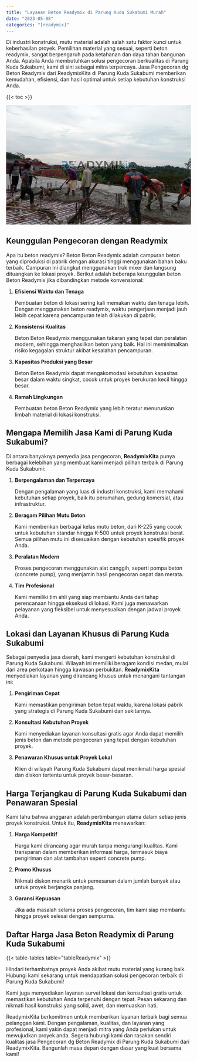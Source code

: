```yaml
---
title: "Layanan Beton Readymix di Parung Kuda Sukabumi Murah"
date: "2023-05-08"
categories: "[readymix]"
---
```


Di industri konstruksi, mutu material adalah salah satu faktor kunci untuk keberhasilan proyek. Pemilihan material yang sesuai, seperti beton readymix, sangat berpengaruh pada ketahanan dan daya tahan bangunan Anda. Apabila Anda membutuhkan solusi pengecoran berkualitas di Parung Kuda Sukabumi, kami di sini sebagai mitra terpercaya. Jasa Pengecoran dg Beton Readymix dari ReadymixKita di Parung Kuda Sukabumi memberikan kemudahan, efisiensi, dan hasil optimal untuk setiap kebutuhan konstruksi Anda.

{{< toc >}}

![Layanan Beton Readymix di Parung Kuda Sukabumi Murah](/images/readymix/cor-readymix-06.jpg)

## Keunggulan Pengecoran dengan Readymix

Apa itu beton readymix? Beton Beton Readymix adalah campuran beton yang diproduksi di pabrik dengan akurasi tinggi menggunakan bahan baku terbaik. Campuran ini diangkut menggunakan truk mixer dan langsung dituangkan ke lokasi proyek. Berikut adalah beberapa keunggulan beton Beton Readymix jika dibandingkan metode konvensional:

1. **Efisiensi Waktu dan Tenaga**

   Pembuatan beton di lokasi sering kali memakan waktu dan tenaga lebih. Dengan menggunakan beton readymix, waktu pengerjaan menjadi jauh lebih cepat karena pencampuran telah dilakukan di pabrik.

2. **Konsistensi Kualitas**

   Beton Beton Readymix menggunakan takaran yang tepat dan peralatan modern, sehingga menghasilkan beton yang baik. Hal ini meminimalkan risiko kegagalan struktur akibat kesalahan pencampuran.

3. **Kapasitas Produksi yang Besar**

   Beton Beton Readymix dapat mengakomodasi kebutuhan kapasitas besar dalam waktu singkat, cocok untuk proyek berukuran kecil hingga besar.

4. **Ramah Lingkungan**

   Pembuatan beton Beton Readymix yang lebih teratur menurunkan limbah material di lokasi konstruksi.

## Mengapa Memilih Jasa Kami di Parung Kuda Sukabumi?

Di antara banyaknya penyedia jasa pengecoran, **ReadymixKita** punya berbagai kelebihan yang membuat kami menjadi pilihan terbaik di Parung Kuda Sukabumi:

1. **Berpengalaman dan Terpercaya**

   Dengan pengalaman yang luas di industri konstruksi, kami memahami kebutuhan setiap proyek, baik itu perumahan, gedung komersial, atau infrastruktur.

2. **Beragam Pilihan Mutu Beton**

   Kami memberikan berbagai kelas mutu beton, dari K-225 yang cocok untuk kebutuhan standar hingga K-500 untuk proyek konstruksi berat. Semua pilihan mutu ini disesuaikan dengan kebutuhan spesifik proyek Anda.

3. **Peralatan Modern**

   Proses pengecoran menggunakan alat canggih, seperti pompa beton (concrete pump), yang menjamin hasil pengecoran cepat dan merata.

4. **Tim Profesional**

   Kami memiliki tim ahli yang siap membantu Anda dari tahap perencanaan hingga eksekusi di lokasi. Kami juga menawarkan pelayanan yang fleksibel untuk menyesuaikan dengan jadwal proyek Anda.

## Lokasi dan Layanan Khusus di Parung Kuda Sukabumi

Sebagai penyedia jasa daerah, kami mengerti kebutuhan konstruksi di Parung Kuda Sukabumi. Wilayah ini memiliki beragam kondisi medan, mulai dari area perkotaan hingga kawasan perbukitan. **ReadymixKita** menyediakan layanan yang dirancang khusus untuk menangani tantangan ini:

1. **Pengiriman Cepat**

   Kami memastikan pengiriman beton tepat waktu, karena lokasi pabrik yang strategis di Parung Kuda Sukabumi dan sekitarnya.

2. **Konsultasi Kebutuhan Proyek**

   Kami menyediakan layanan konsultasi gratis agar Anda dapat memilih jenis beton dan metode pengecoran yang tepat dengan kebutuhan proyek.

3. **Penawaran Khusus untuk Proyek Lokal**

   Klien di wilayah Parung Kuda Sukabumi dapat menikmati harga spesial dan diskon tertentu untuk proyek besar-besaran.

## Harga Terjangkau di Parung Kuda Sukabumi dan Penawaran Spesial

Kami tahu bahwa anggaran adalah pertimbangan utama dalam setiap jenis proyek konstruksi. Untuk itu, **ReadymixKita** menawarkan:

1. **Harga Kompetitif**

   Harga kami dirancang agar murah tanpa mengurangi kualitas. Kami transparan dalam memberikan informasi harga, termasuk biaya pengiriman dan alat tambahan seperti concrete pump.

2. **Promo Khusus**

   Nikmati diskon menarik untuk pemesanan dalam jumlah banyak atau untuk proyek berjangka panjang.

3. **Garansi Kepuasan**

   Jika ada masalah selama proses pengecoran, tim kami siap membantu hingga proyek selesai dengan sempurna.

## Daftar Harga Jasa Beton Readymix di Parung Kuda Sukabumi

{{< table-tables table="tableReadymix" >}}

Hindari terhambatnya proyek Anda akibat mutu material yang kurang baik. Hubungi kami sekarang untuk mendapatkan solusi pengecoran terbaik di Parung Kuda Sukabumi!

Kami juga menyediakan layanan survei lokasi dan konsultasi gratis untuk memastikan kebutuhan Anda terpenuhi dengan tepat. Pesan sekarang dan nikmati hasil konstruksi yang solid, awet, dan memuaskan hati.

ReadymixKita berkomitmen untuk memberikan layanan terbaik bagi semua pelanggan kami. Dengan pengalaman, kualitas, dan layanan yang profesional, kami yakin dapat menjadi mitra yang Anda perlukan untuk mewujudkan proyek anda. Segera hubungi kami dan rasakan sendiri kualitas jasa Pengecoran dg Beton Readymix di Parung Kuda Sukabumi dari ReadymixKita. Bangunlah masa depan dengan dasar yang kuat bersama kami!